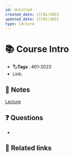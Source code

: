 ```yaml
---
id: Untitled
created_date: 17/01/2023
updated_date: 17/01/2023
type: lecture
---
```


# 📚 Course Intro
- **🏷️Tags** :  #01-2023  
- Link: 
## 📝 Notes


[Lecture](https://www.coursera.org/learn/cs441aml/lecture/ykQL4/course-introduction)





## ❓ Questions
- 

## 🔗 Related links

